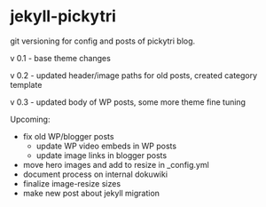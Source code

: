 # jekyll-pickytri

git versioning for config and posts of pickytri blog.

v 0.1 - base theme changes

v 0.2 - updated header/image paths for old posts, created category template

v 0.3 - updated body of WP posts, some more theme fine tuning

Upcoming:
 * fix old WP/blogger posts
   * update WP video embeds in WP posts
   * update image links in blogger posts
 * move hero images and add to resize in _config.yml
 * document process on internal dokuwiki
 * finalize image-resize sizes
 * make new post about jekyll migration
